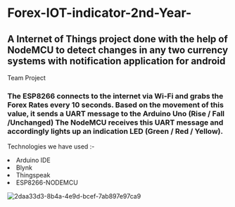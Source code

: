 # Forex-IOT-indicator-2nd-Year-

## A Internet of Things project done with the help of NodeMCU to detect changes in any two currency systems with notification application for android
Team Project 

### The ESP8266 connects to the internet via Wi-Fi and grabs the Forex Rates every 10 seconds. Based on the movement of this value, it sends a UART message to the Arduino Uno (Rise / Fall /Unchanged) The NodeMCU receives this UART message and accordingly lights up an indication LED (Green / Red / Yellow).

Technologies we have used :-
     <li> Arduino IDE</li>
     <li> Blynk</li>
     <li> Thingspeak</li>
     <li> ESP8266-NODEMCU</li>


![2daa33d3-8b4a-4e9d-bcef-7ab897e97ca9](https://user-images.githubusercontent.com/55029562/124615203-a92fb680-de92-11eb-82c3-00334451fc78.jpg)




